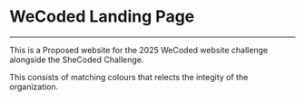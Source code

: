 # WeCoded Landing Page

---
<!-- 1234 -->
This is a Proposed website for the 2025 WeCoded website challenge alongside the SheCoded Challenge. 

This consists of matching colours that relects the integity of the organization. 
